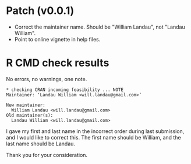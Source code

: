 # Patch (v0.0.1)

- Correct the maintainer name. Should be "William Landau", not "Landau William".
- Point to online vignette in help files.

# R CMD check results

No errors, no warnings, one note.

```
* checking CRAN incoming feasibility ... NOTE
Maintainer: ‘Landau William <will.landau@gmail.com>’

New maintainer:
  William Landau <will.landau@gmail.com>
Old maintainer(s):
  Landau William <will.landau@gmail.com>
```

I gave my first and last name in the incorrect order during last submission, and I would like to correct this. The first name should be William, and the last name should be Landau.

Thank you for your consideration.
